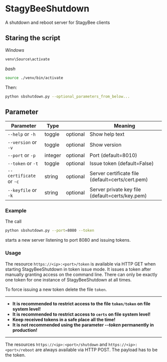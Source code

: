 # StagyBeeShutdown

A shutdown and reboot server for StagyBee clients 

## Staring the script
*Windows*
```bash
venv\Source\activate
```
*bash*
```bash
source ./venv/bin/activate
```
Then:
```bash
python sbshutdown.py --optional_parameters_from_below...
```

## Parameter
| Parameter               | Type    |          | Meaning                                          |
| ----------------------- | ------- | -------- | ------------------------------------------------ |
| `--help` or `-h`        | toggle  | optional | Show help text                                   |
| `--version` or `-v`     | toggle  | optional | Show version                                     |
| `--port` or `-p`        | integer | optional | Port (default=8010)                              |                   
| `--token` or `-t`       | toggle  | optional | Issue token (default=False)                      |                       
| `--certificate` or `-c` | string  | optional | Server certificate file (default=certs/cert.pem) |
| `--keyfile` or `-k`     | string  | optional | Server private key file (default=certs/key.pem)  |

### Example
The call
```bash
python sbshutdown.py --port=8080 --token
```
starts a new server listening to port 8080 and issuing tokens.

### Usage
The resource `https://<ip>:<port>/token` is available via HTTP GET when starting StagyBeeShutdown in token issue mode. 
It issues a token after manually granting access on the command line. 
There can only be exactly one token for one instance of StagyBeeShutdown at all times.

To force issuing a new token delete the file `token`.

---
- **It is recommended to restrict access to the file `token/token` on file system level!**
- **It is recommended to restrict access to `certs` on file system level!**
- **Keep received tokens in a safe place all the time!**
- **It is not recommended using the parameter _--token_ permanently in production!**

---

The resources `https://<ip>:<port>/shutdown` and `https://<ip>:<port>/reboot` are always available via HTTP POST.
The payload has to be the token.
